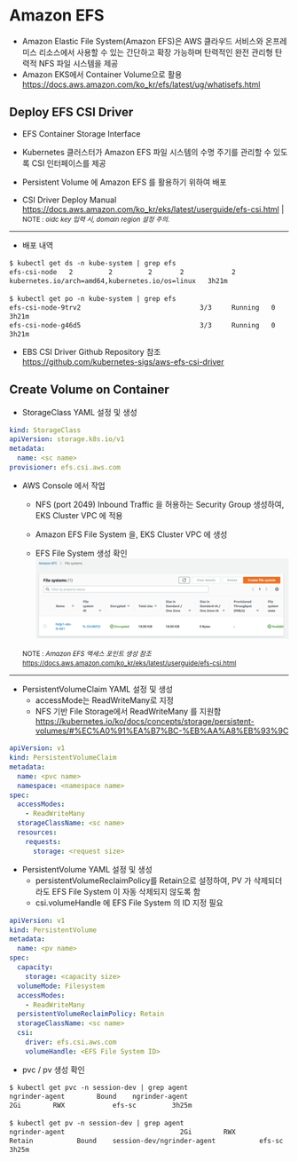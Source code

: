 # Amazon EFS

- Amazon Elastic File System(Amazon EFS)은 AWS 클라우드 서비스와 온프레미스 리소스에서 사용할 수 있는 간단하고 확장 가능하며 탄력적인 완전 관리형 탄력적 NFS 파일 시스템을 제공
- Amazon EKS에서 Container Volume으로 활용
<https://docs.aws.amazon.com/ko_kr/efs/latest/ug/whatisefs.html>


## Deploy EFS CSI Driver
- EFS Container Storage Interface
- Kubernetes 클러스터가 Amazon EFS 파일 시스템의 수명 주기를 관리할 수 있도록 CSI 인터페이스를 제공
- Persistent Volume 에 Amazon EFS 를 활용하기 위하여 배포

- CSI Driver Deploy Manual
<https://docs.aws.amazon.com/ko_kr/eks/latest/userguide/efs-csi.html>
| <small>NOTE : *oidc key 입력 시, domain region 설정 주의.*</small>
---

- 배포 내역
```
$ kubectl get ds -n kube-system | grep efs
efs-csi-node   2         2         2       2            2           kubernetes.io/arch=amd64,kubernetes.io/os=linux   3h21m

$ kubectl get po -n kube-system | grep efs
efs-csi-node-9trv2                              3/3     Running   0          3h21m
efs-csi-node-g46d5                              3/3     Running   0          3h21m
```

- EBS CSI Driver Github Repository 참조  
<https://github.com/kubernetes-sigs/aws-efs-csi-driver>


## Create Volume on Container
- StorageClass YAML 설정 및 생성

```yml
kind: StorageClass
apiVersion: storage.k8s.io/v1
metadata:
  name: <sc name>
provisioner: efs.csi.aws.com
```

- AWS Console 에서 작업
  - NFS (port 2049) Inbound Traffic 을 허용하는 Security Group 생성하여, EKS Cluster VPC 에 적용
  - Amazon EFS File System 을, EKS Cluster VPC 에 생성

  - EFS File System 생성 확인
  ![](../../images/efs-console-view.png)

  <small>NOTE : *Amazon EFS 액세스 포인트 생성 참조*  <br> <https://docs.aws.amazon.com/ko_kr/eks/latest/userguide/efs-csi.html></small>
---


- PersistentVolumeClaim YAML 설정 및 생성
  - accessMode는 ReadWriteMany로 지정
  - NFS 기반 File Storage에서 ReadWriteMany 를 지원함
  <https://kubernetes.io/ko/docs/concepts/storage/persistent-volumes/#%EC%A0%91%EA%B7%BC-%EB%AA%A8%EB%93%9C>

```yml
apiVersion: v1
kind: PersistentVolumeClaim
metadata:
  name: <pvc name>
  namespace: <namespace name>
spec:
  accessModes:
    - ReadWriteMany
  storageClassName: <sc name>
  resources:
    requests:
      storage: <request size>
```

- PersistentVolume YAML 설정 및 생성
  - persistentVolumeReclaimPolicy를 Retain으로 설정하여, PV 가 삭제되더라도 EFS File System 이 자동 삭제되지 않도록 함
  - csi.volumeHandle 에 EFS File System 의 ID 지정 필요

```yml
apiVersion: v1
kind: PersistentVolume
metadata:
  name: <pv name>
spec:
  capacity:
    storage: <capacity size>
  volumeMode: Filesystem
  accessModes:
    - ReadWriteMany
  persistentVolumeReclaimPolicy: Retain
  storageClassName: <sc name>
  csi:
    driver: efs.csi.aws.com
    volumeHandle: <EFS File System ID>
```

- pvc / pv 생성 확인
```
$ kubectl get pvc -n session-dev | grep agent
ngrinder-agent        Bound    ngrinder-agent                             2Gi        RWX            efs-sc         3h25m

$ kubectl get pv -n session-dev | grep agent
ngrinder-agent                             2Gi        RWX            Retain           Bound    session-dev/ngrinder-agent           efs-sc                  3h25m
```

